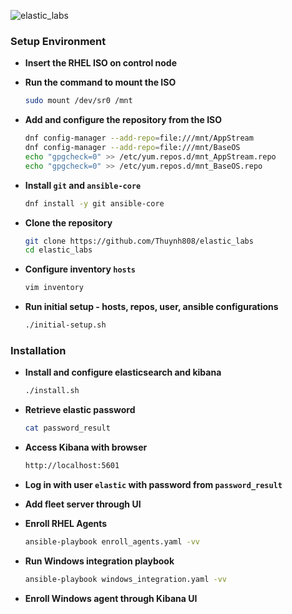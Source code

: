![elastic_labs](https://i.imgur.com/BsQNMcw.png)

### Setup Environment
- **Insert the RHEL ISO on control node**
  
- **Run the command to mount the ISO**
  
  ```bash
  sudo mount /dev/sr0 /mnt
  ```
- **Add and configure the repository from the ISO**
  
  ```bash
  dnf config-manager --add-repo=file:///mnt/AppStream
  dnf config-manager --add-repo=file:///mnt/BaseOS
  echo "gpgcheck=0" >> /etc/yum.repos.d/mnt_AppStream.repo
  echo "gpgcheck=0" >> /etc/yum.repos.d/mnt_BaseOS.repo
  ```
- **Install `git` and `ansible-core`**
  
  ```bash
  dnf install -y git ansible-core
  ```
- **Clone the repository**
  
  ```bash
  git clone https://github.com/Thuynh808/elastic_labs
  cd elastic_labs
  ```
- **Configure inventory `hosts`**
  
  ```bash
  vim inventory
  ```
- **Run initial setup - hosts, repos, user, ansible configurations**
  
  ```bash
  ./initial-setup.sh
  ```
   
### Installation
- **Install and configure elasticsearch and kibana**
  ```bash
  ./install.sh
  ```
- **Retrieve elastic password**
  ```bash
  cat password_result
  ```
- **Access Kibana with browser**
  ```bash
  http://localhost:5601
  ```
- **Log in with user `elastic` with password from `password_result`**
- **Add fleet server through UI**

- **Enroll RHEL Agents**
  ```bash
  ansible-playbook enroll_agents.yaml -vv
  ```
- **Run Windows integration playbook**
  ```bash
  ansible-playbook windows_integration.yaml -vv
  ```
- **Enroll Windows agent through Kibana UI**
